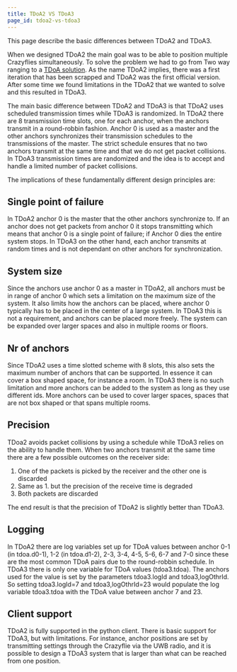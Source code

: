 ```yaml
---
title: TDoA2 VS TDoA3
page_id: tdoa2-vs-tdoa3
---
```



This page describe the basic differences between TDoA2 and TDoA3.

When we designed TDoA2 the main goal was to be able to position multiple
Crazyflies simultaneously. To solve the problem we had to go from Two
way ranging to a [TDoA solution](/doc/lps/tdoa/principles). As the name
TDoA2 implies, there was a first iteration that has been scrapped and
TDoA2 was the first official version. After some time we found
limitations in the TDoA2 that we wanted to solve and this resulted in
TDoA3.

The main basic difference between TDoA2 and TDoA3 is that TDoA2 uses
scheduled transmission times while TDoA3 is randomized. In TDoA2 there
are 8 transmission time slots, one for each anchor, when the anchors
transmit in a round-robbin fashion. Anchor 0 is used as a master and the
other anchors synchronizes their transmission schedules to the
transmissions of the master. The strict schedule ensures that no two
anchors transmit at the same time and that we do not get packet
collisions. In TDoA3 transmission times are randomized and the idea is
to accept and handle a limited number of packet collisions.

The implications of these fundamentally different design principles are:

Single point of failure
-----------------------

In TDoA2 anchor 0 is the master that the other anchors synchronize to.
If an anchor does not get packets from anchor 0 it stops transmitting
which means that anchor 0 is a single point of failure; if Anchor 0 dies
the entire system stops. In TDoA3 on the other hand, each anchor
transmits at random times and is not dependant on other anchors for
synchronization.

System size
-----------

Since the anchors use anchor 0 as a master in TDoA2, all anchors must be
in range of anchor 0 which sets a limitation on the maximum size of the
system. It also limits how the anchors can be placed, where anchor 0
typically has to be placed in the center of a large system. In TDoA3
this is not a requirement, and anchors can be placed more freely. The
system can be expanded over larger spaces and also in multiple rooms or
floors.

Nr of anchors
-------------

Since TDoA2 uses a time slotted scheme with 8 slots, this also sets the
maximum number of anchors that can be supported. In essence it can cover
a box shaped space, for instance a room. In TDoA3 there is no such
limitation and more anchors can be added to the system as long as they
use different ids. More anchors can be used to cover larger spaces,
spaces that are not box shaped or that spans multiple rooms.

Precision
---------

TDoa2 avoids packet collisions by using a schedule while TDoA3 relies on
the ability to handle them. When two anchors transmit at the same time
there are a few possible outcomes on the receiver side:

1.  One of the packets is picked by the receiver and the other one is
    discarded
2.  Same as 1. but the precision of the receive time is degraded
3.  Both packets are discarded

The end result is that the precision of TDoA2 is slightly better than
TDoA3.

Logging
-------

In TDoA2 there are log variables set up for TDoA values between anchor
0-1 (in tdoa.d0-1), 1-2 (in tdoa.d1-2), 2-3, 3-4, 4-5, 5-6, 6-7 and 7-0
since these are the most common TDoA pairs due to the round-robbin
schedule. In TDoA3 there is only one variable for TDoA values
(tdoa3.tdoa). The anchors used for the value is set by the parameters
tdoa3.logId and tdoa3,logOthrId. So setting tdoa3.logId=7 and
tdoa3,logOthrId=23 would populate the log variable tdoa3.tdoa with the
TDoA value between anchor 7 and 23.

Client support
--------------

TDoA2 is fully supported in the python client. There is basic support
for TDoA3, but with limitations. For instance, anchor positions are set
by transmitting settings through the Crazyflie via the UWB radio, and it
is possible to design a TDoA3 system that is larger than what can be
reached from one position.
